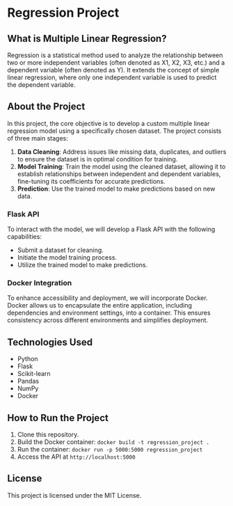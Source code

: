 # Regression Project

## What is Multiple Linear Regression?
Regression is a statistical method used to analyze the relationship between two or more independent variables (often denoted as X1, X2, X3, etc.) and a dependent variable (often denoted as Y). It extends the concept of simple linear regression, where only one independent variable is used to predict the dependent variable.

## About the Project
In this project, the core objective is to develop a custom multiple linear regression model using a specifically chosen dataset. The project consists of three main stages:

1. **Data Cleaning**: Address issues like missing data, duplicates, and outliers to ensure the dataset is in optimal condition for training.
2. **Model Training**: Train the model using the cleaned dataset, allowing it to establish relationships between independent and dependent variables, fine-tuning its coefficients for accurate predictions.
3. **Prediction**: Use the trained model to make predictions based on new data.

### Flask API
To interact with the model, we will develop a Flask API with the following capabilities:
- Submit a dataset for cleaning.
- Initiate the model training process.
- Utilize the trained model to make predictions.

### Docker Integration
To enhance accessibility and deployment, we will incorporate Docker. Docker allows us to encapsulate the entire application, including dependencies and environment settings, into a container. This ensures consistency across different environments and simplifies deployment.

## Technologies Used
- Python
- Flask
- Scikit-learn
- Pandas
- NumPy
- Docker

## How to Run the Project
1. Clone this repository.
2. Build the Docker container: `docker build -t regression_project .`
3. Run the container: `docker run -p 5000:5000 regression_project`
4. Access the API at `http://localhost:5000`

## License
This project is licensed under the MIT License.
